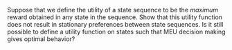 

Suppose that we define the utility of a state
sequence to be the <i>maximum</i> reward obtained in any state
in the sequence. Show that this utility function does not result in
stationary preferences between state sequences. Is it still possible to
define a utility function on states such that MEU decision making gives
optimal behavior?
